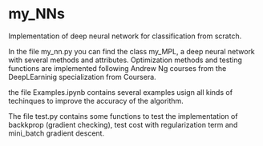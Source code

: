 # my_NNs
Implementation of deep neural network for classification from scratch.

In the file my_nn.py you can find the class my_MPL, a deep neural network with several methods and attributes. 
Optimization methods and testing functions are implemented following Andrew Ng courses from the DeepLEarninig specialization from Coursera.

the file Examples.ipynb contains several examples usign all kinds of techinques to improve the accuracy of the algorithm.

The file test.py contains some functions to test the implementation of backkprop (gradient checking), test cost with regularization term and mini_batch gradient descent.
